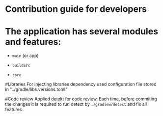 # Contribution guide for developers

# The application has several modules and features:

* `main` (or app)

* `buildSrc`

* `core`


#Libraries
For injecting libraries dependency used configuration file stored in "../gradle/libs.versions.toml"

#Code review
Applied detekt for code review. Each time, before commiting the changes it is required to run detect by
`./gradlew/detect` and fix all features